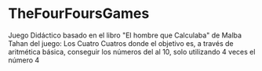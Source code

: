 # TheFourFoursGames
Juego Didáctico basado en el libro "El hombre que Calculaba" de Malba Tahan del juego: Los Cuatro Cuatros donde el objetivo es, a través de aritmética básica, conseguir los números del al 10, solo utilizando 4 veces el número 4
